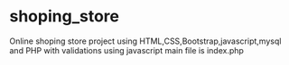 # shoping_store
Online shoping store project using HTML,CSS,Bootstrap,javascript,mysql and PHP with validations using javascript
main file is index.php
